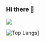 ### Hi there 👋

<!--
**samridhi18/samridhi18** is a ✨ _special_ ✨ repository because its `README.md` (this file) appears on your GitHub profile.

Here are some ideas to get you started:

- 🔭 I’m currently working on Front-end development
- 🌱 I’m currently learning React Native
- 👯 I’m looking to collaborate on web development project
 
- 💬 Ask me about ...Web Development,Graphics,UI/UX
- 📫 How to reach me: ...https://www.linkedin.com/in/samridhi-bhatia-9238151a0/
- 😄 Pronouns: ...
- ⚡ Fun fact: ...
-->
 <img src="https://github-readme-stats.vercel.app/api?username=samridhi18&&show_icons=true&title_color=08fdd8&icon_color=bb2acf&text_color=ffffff&bg_color=0a192f&count_private=true"/>

![Top Langs](https://github-readme-stats.vercel.app/api/top-langs/?username=samridhi18)]

